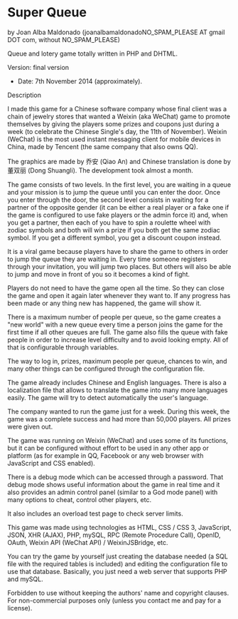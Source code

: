 Super Queue 
============ 
by Joan Alba Maldonado (joanalbamaldonadoNO_SPAM_PLEASE AT gmail DOT com, without NO_SPAM_PLEASE)

Queue and lotery game totally written in PHP and DHTML.

Version: final version 
- Date: 7th November 2014 (approximately).


Description

I made this game for a Chinese software company whose final client was a chain of jewelry stores that wanted a Weixin (aka WeChat) game to promote themselves by giving the players some prizes and coupons just during a week (to celebrate the Chinese Single's day, the 11th of November). Weixin (WeChat) is the most used instant messaging client for mobile devices in China, made by Tencent (the same company that also owns QQ).

The graphics are made by 乔安 (Qiao An) and Chinese translation is done by 董双丽 (Dong Shuangli). The development took almost a month.

The game consists of two levels. In the first level, you are waiting in a queue and your mission is to jump the queue until you can enter the door. Once you enter through the door, the second level consists in waiting for a partner of the opposite gender (it can be either a real player or a fake one if the game is configured to use fake players or the admin force it) and, when you get a partner, then each of you have to spin a roulette wheel with zodiac symbols and both will win a prize if you both get the same zodiac symbol. If you get a different symbol, you get a discount coupon instead.

It is a viral game because players have to share the game to others in order to jump the queue they are waiting in. Every time someone registers through your invitation, you will jump two places. But others will also be able to jump and move in front of you so it becomes a kind of fight.

Players do not need to have the game open all the time. So they can close the game and open it again later whenever they want to. If any progress has been made or any thing new has happened, the game will show it.

There is a maximum number of people per queue, so the game creates a "new world" with a new queue every time a person joins the game for the first time if all other queues are full. The game also fills the queue with fake people in order to increase level difficulty and to avoid looking empty. All of that is configurable through variables.

The way to log in, prizes, maximum people per queue, chances to win, and many other things can be configured through the configuration file.

The game already includes Chinese and English languages. There is also a localization file that allows to translate the game into many more languages easily. The game will try to detect automatically the user's language.

The company wanted to run the game just for a week. During this week, the game was a complete success and had more than 50,000 players. All prizes were given out.

The game was running on Weixin (WeChat) and uses some of its functions, but it can be configured without effort to be used in any other app or platform (as for example in QQ, Facebook or any web browser with JavaScript and CSS enabled).

There is a debug mode which can be accessed through a password. That debug mode shows useful information about the game in real time and it also provides an admin control panel (similar to a God mode panel) with many options to cheat, control other players, etc.

It also includes an overload test page to check server limits.

This game was made using technologies as HTML, CSS / CSS 3, JavaScript, JSON, XHR (AJAX), PHP, mySQL, RPC (Remote Procedure Call), OpenID, OAuth, Weixin API (WeChat API) / WeixinJSBridge, etc.

You can try the game by yourself just creating the database needed (a SQL file with the required tables is included) and editing the configuration file to use that database. Basically, you just need a web server that supports PHP and mySQL.

Forbidden to use without keeping the authors' name and copyright clauses. For non-commercial purposes only (unless you contact me and pay for a license).